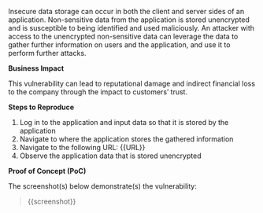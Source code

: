Insecure data storage can occur in both the client and server sides of an application. Non-sensitive data from the application is stored unencrypted and is susceptible to being identified and used maliciously. An attacker with access to the unencrypted non-sensitive data can leverage the data to gather further information on users and the application, and use it to perform further attacks.

**Business Impact**

This vulnerability can lead to reputational damage and indirect financial loss to the company through the impact to customers’ trust.

**Steps to Reproduce**

1. Log in to the application and input data so that it is stored by the application
1. Navigate to where the application stores the gathered information
1. Navigate to the following URL: {{URL}}
1. Observe the application data that is stored unencrypted

**Proof of Concept (PoC)**

The screenshot(s) below demonstrate(s) the vulnerability:
>
> {{screenshot}}
